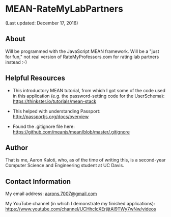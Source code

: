 # MEAN-RateMyLabPartners

(Last updated: December 17, 2016)

About
-----

Will be programmed with the JavaScript MEAN framework.
Will be a "just for fun," not real version of RateMyProfessors.com
for rating lab partners instead :-)

Helpful Resources
-----------------

* This introductory MEAN tutorial, from which I got some of the code
used in this application (e.g. the password-setting code for the UserSchema):
https://thinkster.io/tutorials/mean-stack

* This helped with understanding Passport: http://passportjs.org/docs/overview

* Found the .gitignore file here: https://github.com/meanjs/mean/blob/master/.gitignore

Author
------

That is me, Aaron Kaloti, who, as of the time of writing this,
is a second-year Computer Science and Engineering
student at UC Davis.

Contact Information
-------------------

My email address: aarons.7007@gmail.com

My YouTube channel (in which I demonstrate my finished applications):
https://www.youtube.com/channel/UCHhcIcXErjijtAI9TWy7wNw/videos
